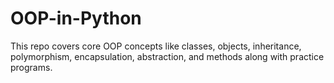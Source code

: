 # OOP-in-Python
This repo covers core OOP concepts like classes, objects, inheritance, polymorphism, encapsulation, abstraction, and methods along with practice programs.
